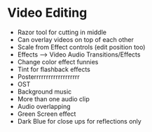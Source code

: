 # Video Editing 
- Razor tool for cutting in middle 
- Can overlay videos on top of each other
- Scale from Effect controls (edit position too)
- Effects --> Video Audio Transitions/Effects
- Change color effect funnies
- Tint for flashback effects
- Posterrrrrrrrrrrrrrrrrrr
- OST
- Background music
- More than one audio clip
- Audio overlapping 
- Green Screen effect
- Dark Blue for close ups for reflections only


